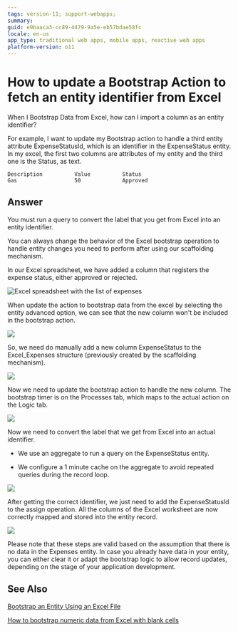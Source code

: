 ```yaml
---
tags: version-11; support-webapps;
summary: 
guid: e9baaca3-cc89-4479-9a5e-eb57bdae58fc
locale: en-us
app_type: traditional web apps, mobile apps, reactive web apps
platform-version: o11
---
```


# How to update a Bootstrap Action to fetch an entity identifier from Excel

When I Bootstrap Data from Excel, how can I import a column as an entity identifier?

For example, I want to update my Bootstrap action to handle a third entity attribute ExpenseStatusId, which is an identifier in the ExpenseStatus entity. In my excel, the first two columns are attributes of my entity and the third one is the Status, as text.

```
Description          Value          Status
Gas                  50             Approved
```

## Answer

You must run a query to convert the label that you get from Excel into an entity identifier.

You can always change the behavior of the Excel bootstrap operation to handle entity changes you need to perform after using our scaffolding mechanism.

In our Excel spreadsheet, we have added a column that registers the expense status, either approved or rejected.

![Excel spreadsheet with the list of expenses](images/expenses-excel.png)

When update the action to bootstrap data from the excel by selecting the entity advanced option, we can see that the new column won't be included in the bootstrap action. 

![](images/entity-update-bootstrap.png)

So, we need do manually add a new column ExpenseStatus to the Excel_Expenses structure (previously created by the scaffolding mechanism).

![](images/expense-excel-structure.png)

Now we need to update the bootstrap action to handle the new column. The bootstrap timer is on the Processes tab, which maps to the actual action on the Logic tab.

![](images/timer-action.png?width=600)

Now we need to convert the label that we get from Excel into an actual identifier.

* We use an aggregate to run a query on the ExpenseStatus entity.

* We configure a 1 minute cache on the aggregate to avoid repeated queries during the record loop.

![](images/expense-status-by-label.png)

After getting the correct identifier, we just need to add the ExpenseStatusId to the assign operation. All the columns of the Excel worksheet are now correctly mapped and stored into the entity record.

![](images/expense-record-assign.png)

<div class="info" markdown="1">

Please note that these steps are valid based on the assumption that there is no data in the Expenses entity. 
In case you already have data in your entity, you can either clear it or adapt the bootstrap logic to allow record updates, depending on the stage of your application development.

</div>

## See Also

[Bootstrap an Entity Using an Excel File](https://success.outsystems.com/Documentation/11/Developing_an_Application/Use_Data/Bootstrap_an_Entity_Using_an_Excel_File)

[How to bootstrap numeric data from Excel with blank cells](https://success.outsystems.com/Documentation/Development_FAQs/How_to_bootstrap_numeric_data_from_Excel_with_blank_cells)
